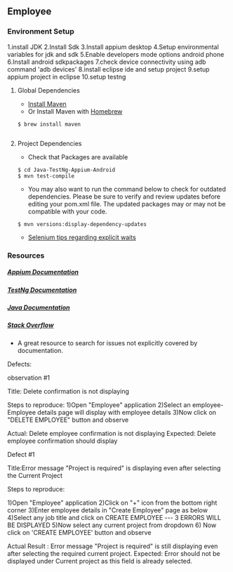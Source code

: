 ## Employee

### Environment Setup 

1.install JDK
2.Install Sdk
3.Install appium desktop
4.Setup environmental variables for jdk and sdk
5.Enable developers mode options android phone
6.Install android sdkpackages
7.check device connectivity using adb command 'adb devices'
8.install eclipse ide and setup project
9.setup appium project in eclipse
10.setup testng


1. Global Dependencies
    * [Install Maven](https://maven.apache.org/install.html)
    * Or Install Maven with [Homebrew](http://brew.sh/)
    ```
    $ brew install maven
    ```

    ```
2. Project Dependencies
	* Check that Packages are available
	```
	$ cd Java-TestNg-Appium-Android
	$ mvn test-compile
	```
	* You may also want to run the command below to check for outdated dependencies. Please be sure to verify and review updates before editing your pom.xml file. The updated packages may or may not be compatible with your code.
	```
	$ mvn versions:display-dependency-updates
	```

    * [Selenium tips regarding explicit waits](https://wiki.saucelabs.com/display/DOCS/Best+Practice%3A+Use+Explicit+Waits)

### Resources

##### [Appium Documentation](http://appium.io/slate/en/master/)

##### [TestNg Documentation](http://testng.org/javadocs/index.html)

##### [Java Documentation](https://docs.oracle.com/javase/7/docs/api/)

##### [Stack Overflow](http://stackoverflow.com/)
* A great resource to search for issues not explicitly covered by documentation.


Defects:


observation #1

Title: Delete confirmation is not displaying

Steps to reproduce:
1)Open "Employee" application
2)Select an employee- Employee details page will display with employee details
3)Now click on "DELETE EMPLOYEE" button and observe

Actual: Delete employee confirmation is not displaying
Expected: Delete employee confirmation should display

Defect #1

Title:Error message "Project is required" is displaying even after selecting the Current Project

Steps to reproduce:

1)Open "Employee" application
2)Click on "+" icon from the bottom right corner
3)Enter employee details in "Create Employee" page as below
4)Select any job title and click on CREATE EMPLOYEE --- 3 ERRORS WILL BE DISPLAYED
5)Now select any current project from dropdown
6) Now click on 'CREATE EMPLOYEE' button and observe

Actual Result : Error message "Project is required" is still displaying even after selecting the required current project.
Expected: Error should not be displayed under Current project as this field is already selected.





